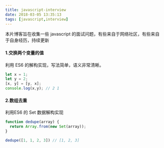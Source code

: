 ```yaml
---
title: javascript-interview
date: 2018-03-05 13:35:13
tags: [javascript,interview]
---
```

本片博客旨在收集一些 javascript 的面试问题，有些来自于网络社区，有些来自于自身经历，持续更新
#### 1.交换两个变量的值
利用 ES6 的解构实现，写法简单，语义非常清晰。
``` javascript
let x = 1;
let y = 2;
[x, y] = [y, x];
console.log(x,y); // 2 1
```

#### 2.数组去重
利用ES6 的 Set 数据解构实现
``` javascript
function dedupe(array) {
  return Array.from(new Set(array));
}

dedupe([1, 1, 2, 3]) // [1, 2, 3]
```
